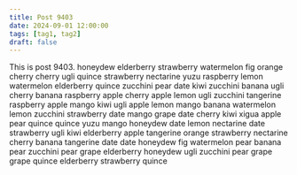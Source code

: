 ```yaml
---
title: Post 9403
date: 2024-09-01 12:00:00
tags: [tag1, tag2]
draft: false
---
```

This is post 9403.
honeydew
elderberry
strawberry
watermelon
fig
orange
cherry
cherry
ugli
quince
strawberry
nectarine
yuzu
raspberry
lemon
watermelon
elderberry
quince
zucchini
pear
date
kiwi
zucchini
banana
ugli
cherry
banana
raspberry
apple
cherry
apple
lemon
ugli
zucchini
tangerine
raspberry
apple
mango
kiwi
ugli
apple
lemon
mango
banana
watermelon
lemon
zucchini
strawberry
date
mango
grape
date
cherry
kiwi
xigua
apple
pear
quince
quince
yuzu
mango
honeydew
date
lemon
nectarine
date
strawberry
ugli
kiwi
elderberry
apple
tangerine
orange
strawberry
nectarine
cherry
banana
tangerine
date
date
honeydew
fig
watermelon
pear
banana
pear
zucchini
pear
grape
elderberry
honeydew
ugli
zucchini
pear
grape
grape
quince
elderberry
strawberry
quince
